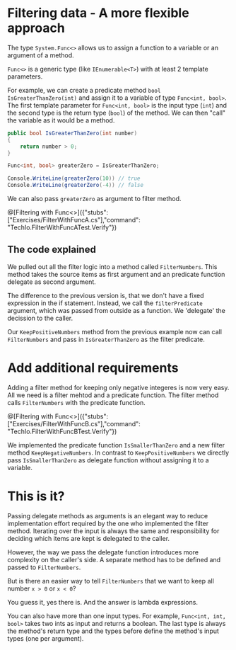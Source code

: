 # Filtering data - A more flexible approach

The type `System.Func<>` allows us to assign a function to a variable or an argument of a method.

`Func<>` is a generic type (like `IEnumerable<T>`) with at least 2 template parameters.

For example, we can create a predicate method  `bool IsGreaterThanZero(int)` and assign it to a variable of type `Func<int, bool>`.
The first template parameter for `Func<int, bool>` is the input type (`int`) and the second type is the return type (`bool`) of the method.
We can then "call" the variable as it would be a method.

```c#
public bool IsGreaterThanZero(int number)
{
    return number > 0;
}
```

```c#
Func<int, bool> greaterZero = IsGreaterThanZero;

Console.WriteLine(greaterZero(10)) // true
Console.WriteLine(greaterZero(-4)) // false
```

We can also pass `greaterZero` as argument to filter method.

@[Filtering with Func<>]({"stubs": ["Exercises/FilterWithFuncA.cs"],"command": "TechIo.FilterWithFuncATest.Verify"})

## The code explained

We pulled out all the filter logic into a method called `FilterNumbers`.
This method takes the source items as first argument and an predicate function delegate as second argument.

The difference to the previous version is, that we don't have a fixed expression in the if statement.
Instead, we call the `filterPredicate` argument, which was passed from outside as a function.
We 'delegate' the decission to the caller.

Our `KeepPositiveNumbers` method from the previous example now can call `FilterNumbers` and pass in `IsGreaterThanZero` as the filter predicate.


# Add additional requirements

Adding a filter method for keeping only negative integeres is now very easy.
All we need is a filter mehtod and a predicate function. The filter method calls `FilterNumbers` with the predicate function.

@[Filtering with Func<>]({"stubs": ["Exercises/FilterWithFuncB.cs"],"command": "TechIo.FilterWithFuncBTest.Verify"})

We implemented the predicate function `IsSmallerThanZero` and a new filter method `KeepNegativeNumbers`.
In contrast to `KeepPositiveNumbers` we directly pass `IsSmallerThanZero` as delegate function without assigning it to a variable.


# This is it?

Passing delegate methods as arguments is an elegant way to reduce implementation effort required by the one who implemented the filter method.
Iterating over the input is always the same and responsibility for deciding which items are kept is delegated to the caller.

However, the way we pass the delegate function introduces more complexity on the caller's side.
A separate method has to be defined and passed to `FilterNumbers`.

But is there an easier way to tell `FilterNumbers` that we want to keep all number `x > 0` or `x < 0`?

You guess it, yes there is.
And the answer is lambda expressions.





You can also have more than one input types.
For example, `Func<int, int, bool>` takes two ints as input and returns a boolean.
The last type is always the method's return type and the types before define the method's input types (one per argument).
